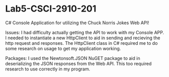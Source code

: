 # Lab5-CSCI-2910-201
C# Console Application for utilizing the Chuck Norris Jokes Web API!

Issues: I had difficulty actually getting the API to work with my Console APP. I needed to instantiate a new HttpClient to aid in sending and recieving the http request and responses. The HttpClient class in C# required me to do some research on usage to get my application working.

Packages: I used the Newtonsoft.JSON NuGET package to aid in deserializing the JSON responses from the Web API. This too required research to use correctly in my program.
